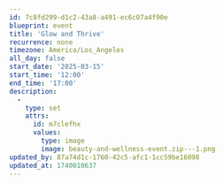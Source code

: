 ```yaml
---
id: 7c8fd299-d1c2-43a8-a491-ec6c07a4f90e
blueprint: event
title: 'Glow and Thrive'
recurrence: none
timezone: America/Los_Angeles
all_day: false
start_date: '2025-03-15'
start_time: '12:00'
end_time: '17:00'
description:
  -
    type: set
    attrs:
      id: m7clefhx
      values:
        type: image
        image: beauty-and-wellness-event.zip---1.png
updated_by: 87a74d1c-1760-42c5-afc1-1cc59be16098
updated_at: 1740010637
---
```

